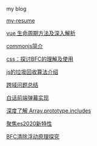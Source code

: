 my blog

[my-resume](https://github.com/zhuzhh/resume/issues/1)

[vue 生命周期方法及深入解析](https://github.com/zhuzhh/blog/issues/2)

[commonjs简介](https://github.com/zhuzhh/blog/issues/3)

[css：探讨BFC的理解及使用](https://github.com/zhuzhh/blog/issues/4)

[js的垃圾回收算法介绍](https://github.com/zhuzhh/blog/issues/5)

[跨域问题总结](https://github.com/zhuzhh/blog/issues/6)

[comment]: [解析js连续赋值的坑](https://github.com/zhuzhh/blog/issues/7)

[白话前端弹幕实现 ](https://github.com/zhuzhh/blog/issues/8)

[深度了解 Array.prototype.includes ](https://github.com/zhuzhh/blog/issues/9)

[聚焦es2020新特性](https://github.com/zhuzhh/blog/issues/10)

[BFC清除浮动原理探究](https://github.com/zhuzhh/blog/issues/11)
